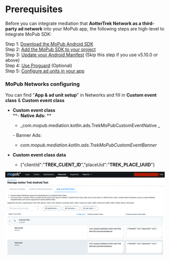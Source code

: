 # Prerequisites

Before you can integrate mediation that **AotterTrek Network as a third-party ad network** into your MoPub app, the following steps are high-level to Integrate MoPub SDK:

Step 1: [Download the MoPub Android SDK](https://developers.mopub.com/publishers/android/integrate/#step-1-download-the-mopub-android-sdk)\
Step 2: [Add the MoPub SDK to your project](https://developers.mopub.com/publishers/android/integrate/#step-2-add-the-mopub-sdk-to-your-project)\
Step 3: [Update your Android Manifest](https://developers.mopub.com/publishers/android/integrate/#step-3-update-your-android-manifest) (Skip this step if you use v5.10.0 or above)\
Step 4: [Use Proguard](https://developers.mopub.com/publishers/android/integrate/#step-5-optionally-use-proguard) (Optional)\
Step 5: [Configure ad units in your app](https://developers.mopub.com/publishers/android/integrate/#step-6-configure-ad-units-in-your-app)

### MoPub Networks configuring

You can find "**App & ad unit setup**" in Networks and fill in **Custom event class** & **Custom event class**

*   **Custom event class**\
    **- **Native Ads:** **

    * _com.mopub.mediation.kotlin.ads.TrekMoPubCustomEventNative _

    \- Banner Ads:

    * _com.mopub.mediation.kotlin.ads.TrekMoPubCustomEventBanner_
* **Custom event class data**
  * {"clientId":"**TREK\_CLIENT\_ID**","placeUid":"**TREK\_PLACE\_UUID**"}

![](<../../.gitbook/assets/截圖 2021-09-14 下午3.37.27.png>)
